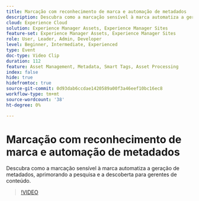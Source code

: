 ```yaml
---
title: Marcação com reconhecimento de marca e automação de metadados
description: Descubra como a marcação sensível à marca automatiza a geração de metadados, aprimorando a pesquisa e a descoberta para gerentes de conteúdo.
cloud: Experience Cloud
solution: Experience Manager Assets, Experience Manager Sites
feature-set: Experience Manager Assets, Experience Manager Sites
role: User, Leader, Admin, Developer
level: Beginner, Intermediate, Experienced
type: Event
doc-type: Video Clip
duration: 112
feature: Asset Management, Metadata, Smart Tags, Asset Processing
index: false
hide: true
hidefromtoc: true
source-git-commit: 0d93dab6ccdae1420589a00f3a46eef10bc16ec8
workflow-type: tm+mt
source-wordcount: '38'
ht-degree: 0%

---
```



# Marcação com reconhecimento de marca e automação de metadados

Descubra como a marcação sensível à marca automatiza a geração de metadados, aprimorando a pesquisa e a descoberta para gerentes de conteúdo.

>[!VIDEO](https://video.tv.adobe.com/v/3459244/?learn=on&enablevpops)
